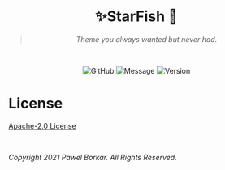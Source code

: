 <div align="center">

# ✨StarFish 🐠

>*Theme you always wanted but never had.*

<br>

![GitHub](https://img.shields.io/github/license/pawelborkar/vscode-starfish?color=%23ff0055&label=License&logo=License&style=flat)
![Message](https://img.shields.io/badge/-I%20%E2%9D%A4%20OpenSource-%23ff0055)
![Version](https://img.shields.io/badge/Latest-V%200.0.1-%23ff0055)

</div>



# License

[Apache-2.0 License](LICENSE) 

<br>

*Copyright  2021 Pawel Borkar. All Rights Reserved.*